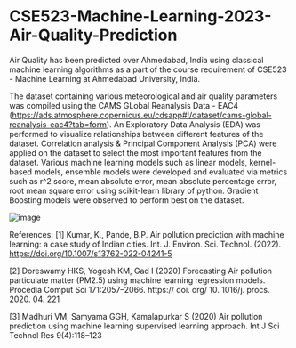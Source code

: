 # CSE523-Machine-Learning-2023-Air-Quality-Prediction

Air Quality has been predicted over Ahmedabad, India using classical machine learning algorithms as a part of the course requirement of CSE523 - Machine Learning at Ahmedabad University, India.

The dataset containing various meteorological and air quality parameters was compiled using the CAMS GLobal Reanalysis Data - EAC4 (https://ads.atmosphere.copernicus.eu/cdsapp#!/dataset/cams-global-reanalysis-eac4?tab=form). An Exploratory Data Analysis (EDA) was performed to visualize relationships between different features of the dataset. Correlation analysis & Principal Component Analysis (PCA) were applied on the dataset to select the most important features from the dataset. Various machine learning models such as linear models, kernel-based models, ensemble models were developed and evaluated via metrics such as r^2 score, mean absolute error, mean absolute percentage error, root mean square error using scikit-learn library of python. Gradient Boosting models were observed to perform best on the dataset.


![image](https://user-images.githubusercontent.com/46166118/232245303-14c1ba38-73e3-4879-b6d1-779fc68e6ef9.png)

References:
[1]	Kumar, K., Pande, B.P. Air pollution prediction with machine learning: a case study of Indian cities. Int. J. Environ. Sci. Technol. (2022). https://doi.org/10.1007/s13762-022-04241-5

[2]	Doreswamy HKS, Yogesh KM, Gad I (2020) Forecasting Air pollution particulate matter (PM2.5) using machine learning regression models. Procedia Comput Sci 171:2057–2066. https:// doi. org/ 10. 1016/j. procs. 2020. 04. 221

[3]	Madhuri VM, Samyama GGH, Kamalapurkar S (2020) Air pollution prediction using machine learning supervised learning approach. Int J Sci Technol Res 9(4):118–123
